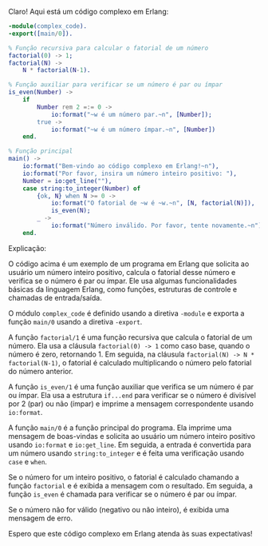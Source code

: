 Claro! Aqui está um código complexo em Erlang:

```erlang
-module(complex_code).
-export([main/0]).

% Função recursiva para calcular o fatorial de um número
factorial(0) -> 1;
factorial(N) ->
    N * factorial(N-1).

% Função auxiliar para verificar se um número é par ou ímpar
is_even(Number) ->
    if
        Number rem 2 =:= 0 ->
            io:format("~w é um número par.~n", [Number]);
        true ->
            io:format("~w é um número ímpar.~n", [Number])
    end.

% Função principal
main() ->
    io:format("Bem-vindo ao código complexo em Erlang!~n"),
    io:format("Por favor, insira um número inteiro positivo: "),
    Number = io:get_line(""),
    case string:to_integer(Number) of
        {ok, N} when N >= 0 ->
            io:format("O fatorial de ~w é ~w.~n", [N, factorial(N)]),
            is_even(N);
        _ ->
            io:format("Número inválido. Por favor, tente novamente.~n")
    end.
```

Explicação:

O código acima é um exemplo de um programa em Erlang que solicita ao usuário um número inteiro positivo, calcula o fatorial desse número e verifica se o número é par ou ímpar. Ele usa algumas funcionalidades básicas da linguagem Erlang, como funções, estruturas de controle e chamadas de entrada/saída.

O módulo `complex_code` é definido usando a diretiva `-module` e exporta a função `main/0` usando a diretiva `-export`.

A função `factorial/1` é uma função recursiva que calcula o fatorial de um número. Ela usa a cláusula `factorial(0) -> 1` como caso base, quando o número é zero, retornando 1. Em seguida, na cláusula `factorial(N) -> N * factorial(N-1)`, o fatorial é calculado multiplicando o número pelo fatorial do número anterior.

A função `is_even/1` é uma função auxiliar que verifica se um número é par ou ímpar. Ela usa a estrutura `if...end` para verificar se o número é divisível por 2 (par) ou não (ímpar) e imprime a mensagem correspondente usando `io:format`.

A função `main/0` é a função principal do programa. Ela imprime uma mensagem de boas-vindas e solicita ao usuário um número inteiro positivo usando `io:format` e `io:get_line`. Em seguida, a entrada é convertida para um número usando `string:to_integer` e é feita uma verificação usando `case` e `when`.

Se o número for um inteiro positivo, o fatorial é calculado chamando a função `factorial` e é exibida a mensagem com o resultado. Em seguida, a função `is_even` é chamada para verificar se o número é par ou ímpar.

Se o número não for válido (negativo ou não inteiro), é exibida uma mensagem de erro.

Espero que este código complexo em Erlang atenda às suas expectativas!